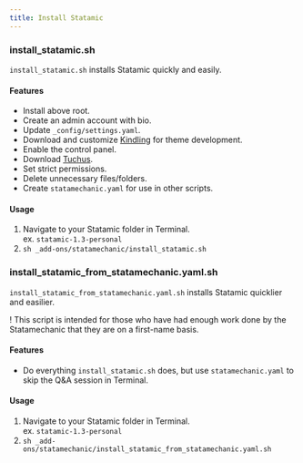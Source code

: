 ```yaml
---
title: Install Statamic
---
```


### install_statamic.sh
`install_statamic.sh` installs Statamic quickly and easily.

#### Features
* Install above root.
* Create an admin account with bio.
* Update `_config/settings.yaml`.
* Download and customize [Kindling](https://github.com/statamic/Theme-Kindling) for theme development.
* Enable the control panel.
* Download [Tuchus](https://github.com/curtisblackwell/tuchus).
* Set strict permissions.
* Delete unnecessary files/folders.
* Create `statamechanic.yaml` for use in other scripts.

#### Usage
1. Navigate to your Statamic folder in Terminal.  
   <span class="label">ex.</span> `statamic-1.3-personal`
2. `sh _add-ons/statamechanic/install_statamic.sh`

### install_statamic_from_statamechanic.yaml.sh
`install_statamic_from_statamechanic.yaml.sh` installs Statamic quicklier and easilier.

<span class="badge badge-warning">!</span> This script is intended for those who have had enough work done by the Statamechanic that they are on a first-name basis.

#### Features
* Do everything `install_statamic.sh` does, but use `statamechanic.yaml` to skip the Q&A session in Terminal.

#### Usage
1. Navigate to your Statamic folder in Terminal.  
   <span class="label">ex.</span> `statamic-1.3-personal`
2. `sh _add-ons/statamechanic/install_statamic_from_statamechanic.yaml.sh`